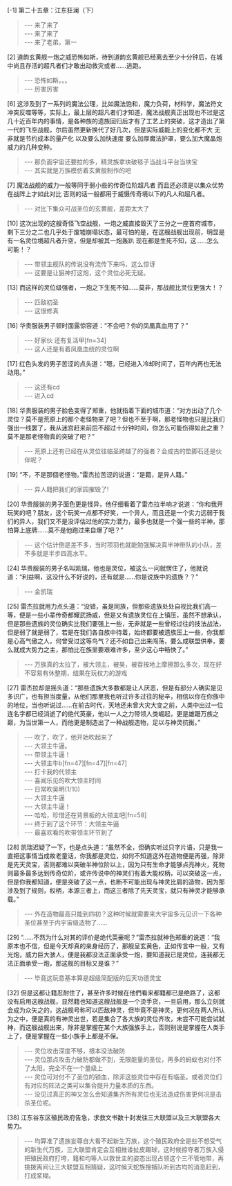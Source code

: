
[-1] 第二十五章：江东狂澜（下）
>--- 来了来了<br>
>--- 来了来了<br>
>--- 来了老弟，第一<br>

[2] 道韵玄黄舰一炮之威恐怖如斯，待到道韵玄黄舰已经离去至少十分钟后，在城中尚且存活的超凡者们才敢出动救灾或者……逃跑。
>--- 恐怖如斯。。。<br>
>--- 厉害厉害<br>

[6] 这涉及到了一系列的魔法公理，比如魔法饱和，魔力负荷，材料学，魔法符文冲突反噬等等，实际上，最上层的超凡者们才知道，魔法战舰真正出现也不过是这几十近百年内的事情，是各种族的遗族回归后才有了工艺上的突破，这才造出了第一代的飞空战舰，尔后虽然更新换代了好几次，但是实际威能上的变化都不大 无非就是节约成本的量产化 以及要么加快速度 要么加厚魔法护罩，要么加大魔晶炮威力的几种变种。
>--- 那负面宇宙还要拉的多，精灵族拿块破毯子当战斗平台当块宝<br>
>--- 其实就是万族模仿着玄黄舰制作的吧<br>

[7] 魔法战舰的威力一般等同于弱小些的传奇位阶超凡者 而且还必须是以集众优势在战阵上才如此对比 否则的话一般都用于威慑传奇境以下的凡人和超凡者。
>--- 对比下集众可战圣位的玄黄舰，差距太大了<br>

[10] 这次出现的这艘奇怪飞空战舰，一炮之威直接毁灭了三分之一座首府城市，剩下三分之二也几乎处于废墟崩塌状态，最可怕的是，在这艘战舰出现前，明显是有一名灵位境超凡者升空，但是却被其一炮轰趴 现在都是生死不知，这……怎么可能！？
>--- 带领主舰队的传说没有流传下来吗，这么惊讶<br>
>--- 这要是让狙神打这炮，这个灵位必死无疑。<br>

[13] 而这样的灵位级强者，一炮之下生死不知……莫非，那战舰比灵位更强大！？
>--- 匹敌初圣<br>
>--- 这很修真<br>

[16] 华贵服装男子顿时面露惊容道：“不会吧？你的凤凰真血用了？”
>--- 好家伙 还有复活甲[fn=34]<br>
>--- 这人还是有着凤凰血统的灵位啊<br>

[17] 红色头发的男子苦涩的点头道：“嗯，已经进入冷却时间了，百年内再也无法动用。”
>--- 这还有cd<br>
>--- 进入cd<br>

[18] 华贵服装的男子脸色变得了郑重，他就指着下面的城市道：“对方出动了几个灵位？莫不是荒原上的那个老怪物来了吧？但也不至于啊，那老怪物也只是比我们强出一线罢了，我从迷宫赶来前后不超过十分钟时间，你怎么可能伤得如此之重？莫不是那老怪物真的突破了吧？”
>--- 荒原上还有已经在从灵位往临圣跨越了的强者？会成古的垫脚石还是伙伴呢？<br>

[19] “不，不是那個老怪物。”雷杰拉苦涩的说道：“是籍，是异人籍。”
>--- 异人籍把我们的家园摧毁了!<br>

[20] 华贵服装的男子面色更是怪异，他仔细看着了雷杰拉半响才说道：“你和我开玩笑的吧？朋友，这个玩笑一点都不好笑，一个异人，而且还是一个实力远弱于我们的异人，我们又不是没评估过他的实力潜力，最多也就是一个强一些的半神，那怕算上底牌……莫不是他跑过来自爆了吧？”
>--- 这个估计倒是差不多，当时项羽也就能勉强解决真半神带队的小队，差不多就是半步四高水平。<br>

[24] 华贵服装的男子名叫凯瑞，他也是灵位，被这么一问就愣住了，他就说道：“利益啊，这没什么不好说的，还有就是……你是说族中的遗族？？”
>--- 金凯瑞<br>

[25] 雷杰拉就用力点头道：“没错，虽是同族，但那些遗族处处自视比我们高一等，便是一些小辈传奇都耀武扬威，但是又有遗族灵位在上镇压，虽然不想承认，但是那些遗族的灵位确实比我们要强上一些，无非就是一些曾经过往的技法战法，但是弱了就是弱了，若是在我们各自族中待着，始终都要被遗族压上一些，你我都是心高气傲之人，何曾受过这等鸟气？还不如自己出来闯荡，要么成联盟供奉，要么就成大势力之主，那怕比在族里要艰难许多，至少这心中畅快了。”
>--- 万族真的太拉了，被大领主，被昊，被昋按地上摩擦那么多次，现在好不容易有休整期，结果在玩权力的游戏<br>

[27] 雷杰拉却是摇头道：“那些遗族大多数都是让人厌恶，但是有部分人确实是见多识广，也有担当度量，从他们那里我也听过许多过往的秘辛，相信以你在你族中的地位，当也听说过……在前古时代，天地还未曾大灾大变之前，人类中出过一位连名字都已经消逝了的绝代英豪，他以一人之力带领人类崛起，更是雄踞万族之巅，为当世第一人，而他更是制造出了一种战舰造物，足以与神灵抗衡。”
>--- 吹了，吹了，他开始吹起来了<br>
>--- 大领主牛逼。<br>
>--- 带领主牛逼！<br>
>--- 大领主牛b[fn=47][fn=47][fn=47]<br>
>--- 打卡我的代领主<br>
>--- 喜闻乐见的吹大领主时间<br>
>--- 日常吹吴明(1/10)<br>
>--- 大领主牛逼<br>
>--- 大领主牛逼！<br>
>--- 哈哈，珍惜还在背景板的大领主吧[fn=58]<br>
>--- 终于到了这个环节：大领主牛逼<br>
>--- 最喜欢看的吹带领主环节到了<br>

[28] 凯瑞迟疑了一下，也是点头道：“虽然不全，但确实听过只字片语，只是我一直把这事情当成故老童话，你我都是灵位，如何不知道这外在造物便是再强，除非是先天灵宝，否则都难以突破半神位阶以上，因为只有生命才能够点亮神火，死物则最多最多达到传奇位阶，或许传说中的神灵们有着大能权柄，可以突破这一点，但是你我都知道，便是突破了这一点，也断不可能出现与神灵比肩的造物，因为那涉及到了规则，权柄，本源三者上，而这三者除了先天灵宝，就只有神灵才能够承载。”
>--- 外在造物最高只能到四初？这种时候就需要来大宇宙多元见识一下各种圣位甚至于内宇宙级造物了……<br>

[29] “……不然为什么对其的评价是绝代英豪呢？”雷杰拉就神色郑重的说道：“我原本也不信，但是今天却真的亲身经历了，那舰呈玄黄色，正如传言中一般，又有光炮，威力巨大骇人，便是我都没法正面承受一炮，要知道我已是灵位，连我都无法正面承受一炮，那这舰的目标又是谁？”
>--- 毕竟这玩意基本算是超级简配版的后天功德灵宝<br>

[32] 但是这都让籍忍耐住了，甚至许多时候在他們看来都籍都已是绝路了，这都没有启用这艘战舰，显然籍也知道这艘战舰是一个烫手货，一旦启用，那么立刻就会成为众矢之的，这战舰号称可以匹敌神灵，但毕竟不是神灵，更何况在两人所认为之中，便是真的有神灵出世，若是集合了各大族的灵位齐攻，未尝不可能尝试弑神，而这艘战舰出来，除非是掌握在某个大族强族手上，否则别说是掌握在人类手上了，便是掌握在一些小族手上都是不保。
>--- 灵位攻击深度不够，根本没法破防<br>
>--- 灵位那点攻击力破防都做不到，无限能量的圣位，再多的蚂蚁也对付不了太阳，完全不在一个量级上<br>
>--- 灵位可对付不了圣位的锁血，除非这些灵位中存在有临圣。或者灵位们有对应的阵法之类可以集合提升力量本质的东西。<br>
>--- 没见过真正的神又怎么会知道集齐所有灵位也无法造成伤害更何况是击杀圣位呢。<br>

[38] 江东谷东区殖民政府告急，求救文书数十封发往三大联盟以及三大联盟各大势力。
>--- 均算准了遗族妄尊自大看不起新生万族，这个殖民政府全是些不想受气的新生代万族，三大联盟肯定会互相推诿扯皮踢球，这时候掠夺者万族入侵把殖民政府打垮，籍和均等人以救世主的姿态出现占领这个三不管地带，再挑拨离间让三大联盟互相猜疑，这时候天蛇族搜捕队听到古均的消息赶到，打成浆糊。<br>
